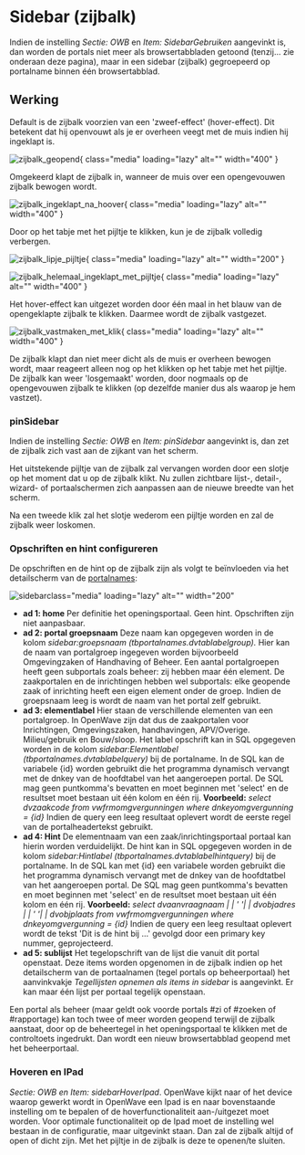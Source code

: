 # Sidebar (zijbalk)

Indien de instelling *Sectie: OWB* en *Item: SidebarGebruiken* aangevinkt is, dan worden de portals niet meer als browsertabbladen getoond (tenzij… zie onderaan deze pagina), maar in een sidebar (zijbalk) gegroepeerd op portalname binnen één browsertabblad.

## Werking

Default is de zijbalk voorzien van een 'zweef-effect' (hover-effect). Dit betekent dat hij openvouwt als je er overheen veegt met de muis indien hij ingeklapt is.

![zijbalk_geopend](/docs/img/applicatiebeheer/instellen_inrichten/zijbalk_geopend.png){ class="media" loading="lazy" alt="" width="400" }

Omgekeerd klapt de zijbalk in, wanneer de muis over een opengevouwen zijbalk bewogen wordt.

![zijbalk_ingeklapt_na_hoover](/docs/img/applicatiebeheer/instellen_inrichten/zijbalk_ingeklapt_na_hoover.png){ class="media" loading="lazy" alt="" width="400" }

Door op het tabje met het pijltje te klikken, kun je de zijbalk volledig verbergen.

![zijbalk_lipje_pijltje](/docs/img/applicatiebeheer/instellen_inrichten/zijbalk_lipje_pijltje.png){ class="media" loading="lazy" alt="" width="200" }

![zijbalk_helemaal_ingeklapt_met_pijltje](/docs/img/applicatiebeheer/instellen_inrichten/zijbalk_helemaal_ingeklapt_met_pijltje.png){ class="media" loading="lazy" alt="" width="400" }

Het hover-effect kan uitgezet worden door één maal in het blauw van de opengeklapte zijbalk te klikken. Daarmee wordt de zijbalk vastgezet.

![zijbalk_vastmaken_met_klik](/docs/img/applicatiebeheer/instellen_inrichten/zijbalk_vastmaken_met_klik.png){ class="media" loading="lazy" alt="" width="400" }

De zijbalk klapt dan niet meer dicht als de muis er overheen bewogen wordt, maar reageert alleen nog op het klikken op het tabje met het pijltje. De zijbalk kan weer 'losgemaakt' worden, door nogmaals op de opengevouwen zijbalk te klikken (op dezelfde manier dus als waarop je hem vastzet).

### pinSidebar

Indien de instelling *Sectie: OWB* en *Item: pinSidebar* aangevinkt is, dan zet de zijbalk zich vast aan de zijkant van het scherm.

Het uitstekende pijltje van de zijbalk zal vervangen worden door een slotje op het moment dat u op de zijbalk klikt. Nu zullen zichtbare lijst-, detail-, wizard- of portaalschermen zich aanpassen aan de nieuwe breedte van het scherm.

Na een tweede klik zal het slotje wederom een pijltje worden en zal de zijbalk weer loskomen.

### Opschriften en hint configureren

De opschriften en de hint op de zijbalk zijn als volgt te beïnvloeden via het detailscherm van de [portalnames](/instellen_inrichten/portaldefinitie/portalnaam.md):

![sidebar](/docs/img/applicatiebeheer/instellen_inrichten/sidebar.png)class="media" loading="lazy" alt="" width="200"

  - **ad 1: home** Per definitie het openingsportaal. Geen hint. Opschriften zijn niet aanpasbaar.
  - **ad 2: portal groepsnaam** Deze naam kan opgegeven worden in de kolom *sidebar:groepsnaam (tbportalnames.dvtablabelgroup).* Hier kan de naam van portalgroep ingegeven worden bijvoorbeeld Omgevingzaken of Handhaving of Beheer. Een aantal portalgroepen heeft geen subportals zoals beheer: zij hebben maar één element. De zaakportalen en de inrichtingen hebben wel subportals: elke geopende zaak of inrichting heeft een eigen element onder de groep. Indien de groepsnaam leeg is wordt de naam van het portal zelf gebruikt.
  - **ad 3: elementlabel** Hier staan de verschillende elementen van een portalgroep. In OpenWave zijn dat dus de zaakportalen voor Inrichtingen, Omgevingszaken, handhavingen, APV/Overige. Milieu/gebruik en Bouw/sloop. Het label opschrift kan in SQL opgegeven worden in de kolom *sidebar:Elementlabel (tbportalnames.dvtablabelquery)* bij de portalname. In de SQL kan de variabele {id} worden gebruikt die het programma dynamisch vervangt met de dnkey van de hoofdtabel van het aangeroepen portal. De SQL mag geen puntkomma's bevatten en moet beginnen met 'select' en de resultset moet bestaan uit één kolom en één rij. <wrap info>**Voorbeeld:** *select dvzaakcode from vwfrmomgvergunningen where dnkeyomgvergunning = {id}*</WRAP> Indien de query een leeg resultaat oplevert wordt de eerste regel van de portalheadertekst gebruikt.
  - **ad 4: Hint** De elementnaam van een zaak/inrichtingsportaal portaal kan hierin worden verduidelijkt. De hint kan in SQL opgegeven worden in de kolom *sidebar:Hintlabel (tbportalnames.dvtablabelhintquery)* bij de portalname. In de SQL kan met {id} een variabele worden gebruikt die het programma dynamisch vervangt met de dnkey van de hoofdtatbel van het aangeroepen portal. De SQL mag geen puntkomma's bevatten en moet beginnen met 'select' en de resultset moet bestaan uit één kolom en één rij.<wrap info> **Voorbeeld:** *select dvaanvraagnaam | | ' '| | dvobjadres | | ' '| | dvobjplaats from vwfrmomgvergunningen where dnkeyomgvergunning = {id}*</WRAP> Indien de query een leeg resultaat oplevert wordt de tekst 'Dit is de hint bij …' gevolgd door een primary key nummer, geprojecteerd.
  - **ad 5: sublijst** Het tegelopschrift van de lijst die vanuit dit portal openstaat. Deze items worden opgenomen in de zijbalk indien op het detailscherm van de portaalnamen (tegel portals op beheerportaal) het aanvinkvakje *Tegellijsten opnemen als items in sidebar* is aangevinkt. Er kan maar één lijst per portaal tegelijk openstaan.

Een portal als beheer (maar geldt ook voorde portals  #zi of #zoeken of #rapportage) kan toch twee of meer worden geopend terwijl de zijbalk aanstaat, door op de beheertegel in het openingsportaal te klikken met de controltoets ingedrukt. Dan wordt een nieuw browsertabblad geopend met het beheerportaal.

### Hoveren en IPad

*Sectie: OWB en Item: sidebarHoverIpad*.
OpenWave kijkt naar of het device waarop gewerkt wordt in OpenWave een Ipad is en naar bovenstaande instelling om te bepalen of de hoverfunctionaliteit aan-/uitgezet moet worden.
Voor optimale functionaliteit op de Ipad moet de instelling wel bestaan in de configuratie, maar uitgevinkt staan. Dan zal de zijbalk altijd of open of dicht zijn. Met het pijltje in de zijbalk is deze te openen/te sluiten.

